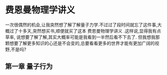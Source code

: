 # 费恩曼物理学讲义

一次很偶然的机会,让我突然想了解了解量子力学.不过过了段时间就忘了这件事,大概过了十多天,突然想买书,顺便就买了这本 费恩曼物理学讲义 .这样说,显得我有点草率, 说想要了解了解,其实大概率可能是我看到一半然后看不下去了. 但我想我那颗想要了解更多知识的心还是不会变的,总要看看更多的世界才能有更加广阔的视野,不是吗?


## 第一章 量子行为





